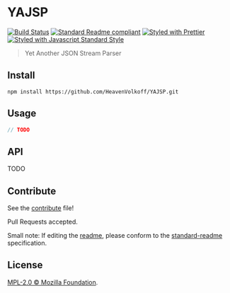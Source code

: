 # YAJSP

[![Build Status][TRAVIS_BADGE]][TRAVIS]
[![Standard Readme compliant][STANDARD_README_BADGE]][STANDARD_README]
[![Styled with Prettier][PRETTIER_BADGE]][PRETTIER]
[![Styled with Javascript Standard Style][STANDARDJS_BADGE]][STANDARDJS]

> Yet Another JSON Stream Parser

## Install

```
npm install https://github.com/HeavenVolkoff/YAJSP.git
```

## Usage

``` javascript
// TODO
```

## API
TODO

## Contribute

See the [contribute][CONTRIBUTE] file!

Pull Requests accepted.

Small note: If editing the [readme][README], please conform to the [standard-readme][STANDARD_README] specification.

## License

[MPL-2.0 © Mozilla Foundation][LICENSE].

[README]: ./README.md "Readme file"
[TRAVIS]: https://travis-ci.com/HeavenVolkoff/YAJSP "Travis Project Homepage"
[LICENSE]: ./LICENSE.md "MPL-2.0 License file"
[PRETTIER]: https://github.com/prettier/prettier "Prettier Homepage"
[STANDARDJS]: https://standardjs.com "StandardJS Homepage"
[CONTRIBUTE]: ./CONTRIBUTE.md "Contribute file"
[TRAVIS_BADGE]: https://travis-ci.com/HeavenVolkoff/YAJSP.svg?token=2Wc3H1xy8dXsxsrwsdpb&branch=master "Travis Badge"
[PRETTIER_BADGE]: https://img.shields.io/badge/styled_with-prettier-ff69b4.svg "Prettier Badge"
[STANDARD_README]: https://github.com/RichardLitt/standard-readme "Standard Readme Homepage"
[STANDARDJS_BADGE]: https://img.shields.io/badge/code_style-standard-brightgreen.svg "StandardJS Badge"
[STANDARD_README_BADGE]: https://img.shields.io/badge/readme%20style-standard-brightgreen.svg?style=flat "Standard Readme Badge"
